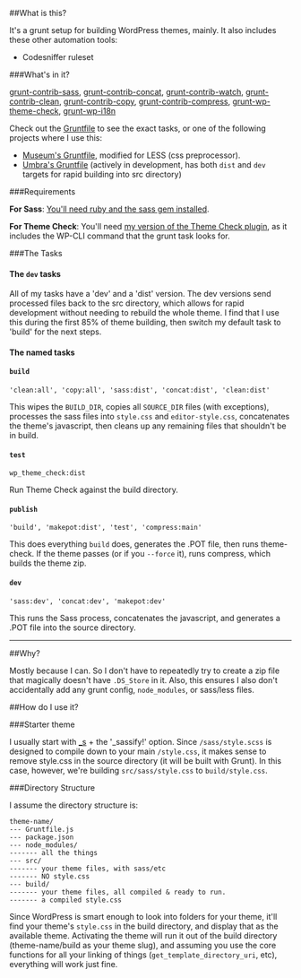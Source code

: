 ##What is this?

It's a grunt setup for building WordPress themes, mainly. It also includes these other automation tools:

- Codesniffer ruleset

###What's in it?

[grunt-contrib-sass](https://www.npmjs.org/package/grunt-contrib-sass), [grunt-contrib-concat](https://www.npmjs.org/package/grunt-contrib-concat), [grunt-contrib-watch](https://www.npmjs.org/package/grunt-contrib-watch), [grunt-contrib-clean](https://www.npmjs.org/package/grunt-contrib-clean), [grunt-contrib-copy](https://www.npmjs.org/package/grunt-contrib-copy), [grunt-contrib-compress](https://www.npmjs.org/package/grunt-contrib-compress), [grunt-wp-theme-check](https://github.com/ryelle/grunt-wp-theme-check), [grunt-wp-i18n](https://www.npmjs.org/package/grunt-wp-i18n)

Check out the [Gruntfile](https://github.com/ryelle/Grunt-Theme-Builder/blob/master/Gruntfile.js) to see the exact tasks, or one of the following projects where I use this:

- [Museum's Gruntfile](https://github.com/ryelle/museum/blob/master/Gruntfile.js), modified for LESS (css preprocessor).
- [Umbra's Gruntfile](https://github.com/ryelle/umbra/blob/master/Gruntfile.js) (actively in development, has both `dist` and `dev` targets for rapid building into src directory)

###Requirements

**For Sass**: [You'll need ruby and the sass gem installed](https://www.npmjs.org/package/grunt-contrib-sass#sass-task).

**For Theme Check**: You'll need [my version of the Theme Check plugin](https://github.com/ryelle/theme-check), as it includes the WP-CLI command that the grunt task looks for.

###The Tasks

#### The `dev` tasks

All of my tasks have a 'dev' and a 'dist' version. The dev versions send processed files back to the src directory, which allows for rapid development without needing to rebuild the whole theme. I find that I use this during the first 85% of theme building, then switch my default task to 'build' for the next steps.

#### The named tasks

#### `build`

	'clean:all', 'copy:all', 'sass:dist', 'concat:dist', 'clean:dist'

This wipes the `BUILD_DIR`, copies all `SOURCE_DIR` files (with exceptions), processes the sass files into `style.css` and `editor-style.css`, concatenates the theme's javascript, then cleans up any remaining files that shouldn't be in build.

#### `test`

	wp_theme_check:dist

Run Theme Check against the build directory.

#### `publish`

	'build', 'makepot:dist', 'test', 'compress:main'

This does everything `build` does, generates the .POT file, then runs theme-check. If the theme passes (or if you `--force` it), runs compress, which builds the theme zip.

#### `dev`

	'sass:dev', 'concat:dev', 'makepot:dev'

This runs the Sass process, concatenates the javascript, and generates a .POT file into the source directory.

---

##Why?

Mostly because I can. So I don't have to repeatedly try to create a zip file that magically doesn't have `.DS_Store` in it. Also, this ensures I also don't accidentally add any grunt config, `node_modules`, or sass/less files.

##How do I use it?

###Starter theme

I usually start with [_s](https://github.com/Automattic/_s/) + the '_sassify!' option. Since `/sass/style.scss` is designed to compile down to your main `/style.css`, it makes sense to remove style.css in the source directory (it will be built with Grunt). In this case, however, we're building `src/sass/style.css` to `build/style.css`.

###Directory Structure

I assume the directory structure is:

	theme-name/
	--- Gruntfile.js
	--- package.json
	--- node_modules/
	------- all the things
	--- src/
	------- your theme files, with sass/etc
	------- NO style.css
	--- build/
	------- your theme files, all compiled & ready to run.
	------- a compiled style.css

Since WordPress is smart enough to look into folders for your theme, it'll find your theme's `style.css` in the build directory, and display that as the available theme. Activating the theme will run it out of the build directory (theme-name/build as your theme slug), and assuming you use the core functions for all your linking of things (`get_template_directory_uri`, etc), everything will work just fine.
